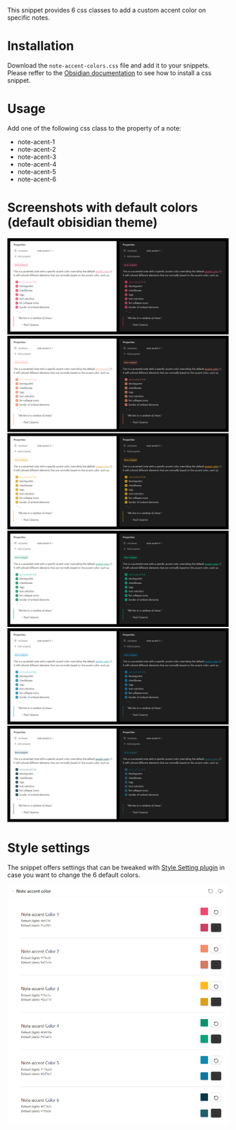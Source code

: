 This snippet provides 6 css classes to add a custom accent color on specific notes.

# Installation

Download the `note-accent-colors.css` file and add it to your snippets.
Please reffer to the [Obsidian documentation](https://help.obsidian.md/Extending+Obsidian/CSS+snippets) to see how to install a css snippet.

# Usage

Add one of the following css class to the property of a note:
- note-acent-1
- note-acent-2
- note-acent-3
- note-acent-4
- note-acent-5
- note-acent-6

# Screenshots with default colors (default obisidian theme)

![note-accent-1](screenshots/note-accent-1.jpg)
![note-accent-2](screenshots/note-accent-2.jpg)
![note-accent-3](screenshots/note-accent-3.jpg)
![note-accent-4](screenshots/note-accent-4.jpg)
![note-accent-5](screenshots/note-accent-5.jpg)
![note-accent-6](screenshots/note-accent-6.jpg)

# Style settings

The snippet offers settings that can be tweaked with [Style Setting plugin](https://github.com/mgmeyers/obsidian-style-settings) in case you want to change the 6 default colors.

![style settings](screenshots/note-accent-style-settings.jpg)
